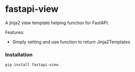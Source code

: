 # fastapi-view

A jinja2 view template helping function for FastAPI.

Features:

- Simply setting and use function to return Jinja2Templates

### Installation

```shell
pip install fastapi-view
```
